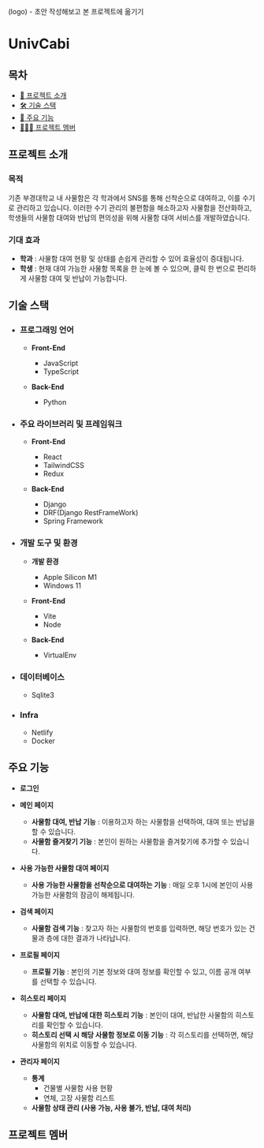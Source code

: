 (logo) - 초안 작성해보고 본 프로젝트에 옮기기
# UnivCabi

## 목차
- [📝 프로젝트 소개](#프로젝트-소개)
- [🛠️ 기술 스택](#기술-스택)
- [🌟 주요 기능](#주요-기능)
- [🧑🏻‍💻 프로젝트 멤버](#프로젝트-멤버)

## 프로젝트 소개
### 목적
기존 부경대학교 내 사물함은 각 학과에서 SNS를 통해 선착순으로 대여하고, 이를 수기로 관리하고 있습니다. 
이러한 수기 관리의 불편함을 해소하고자 사물함을 전산화하고, 학생들의 사물함 대여와 반납의 편의성을 위해 사물함 대여 서비스를 개발하였습니다.

### 기대 효과
- **학과** : 사물함 대여 현황 및 상태를 손쉽게 관리할 수 있어 효율성이 증대됩니다.
- **학생** : 현재 대여 가능한 사물함 목록을 한 눈에 볼 수 있으며, 클릭 한 번으로 편리하게 사물함 대여 및 반납이 가능합니다.

## 기술 스택
- ### 프로그래밍 언어
  - **Front-End**
    - JavaScript
    - TypeScript
   
  - **Back-End**
    - Python

- ### 주요 라이브러리 및 프레임워크
  - **Front-End**
    - React
    - TailwindCSS
    - Redux
   
  - **Back-End**
    - Django
    - DRF(Django RestFrameWork)
    - Spring Framework

- ### 개발 도구 및 환경
  - **개발 환경**
    - Apple Silicon M1
    - Windows 11
      
  - **Front-End**
    - Vite
    - Node
   
  - **Back-End**
    - VirtualEnv

- ### 데이터베이스
  - Sqlite3

- ### Infra
  - Netlify
  - Docker
 
## 주요 기능
- **로그인**

- **메인 페이지**
  - **사물함 대여, 반납 기능** : 이용하고자 하는 사물함을 선택하여, 대여 또는 반납을 할 수 있습니다.
  - **사물함 즐겨찾기 기능** : 본인이 원하는 사물함을 즐겨찾기에 추가할 수 있습니다.
  
- **사용 가능한 사물함 대여 페이지**
  - **사용 가능한 사물함을 선착순으로 대여하는 기능** : 매일 오후 1시에 본인이 사용 가능한 사물함의 잠금이 해제됩니다.
  
- **검색 페이지**
  - **사물함 검색 기능** : 찾고자 하는 사물함의 번호를 입력하면, 해당 번호가 있는 건물과 층에 대한 결과가 나타납니다.
  
- **프로필 페이지**
  - **프로필 기능** : 본인의 기본 정보와 대여 정보를 확인할 수 있고, 이름 공개 여부를 선택할 수 있습니다.

- **히스토리 페이지**
  - **사물함 대여, 반납에 대한 히스토리 기능** : 본인이 대여, 반납한 사물함의 히스토리를 확인할 수 있습니다.
  - **히스토리 선택 시 해당 사물함 정보로 이동 기능** : 각 히스토리를 선택하면, 해당 사물함의 위치로 이동할 수 있습니다.

- **관리자 페이지**
  - **통계**
    - 건물별 사물함 사용 현황
    - 연체, 고장 사물함 리스트
  - **사물함 상태 관리 (사용 가능, 사용 불가, 반납, 대여 처리)**
 
## 프로젝트 멤버
